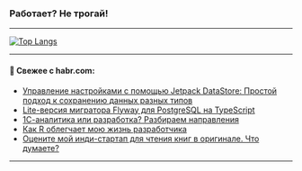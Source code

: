 ### Работает? Не трогай!

---
<!--
#### 🛠️ Technical stack:

![Java](https://img.shields.io/badge/Java-informational?logo=Oracle&style=flat&logoColor=white&color=FF4500)
![Kotlin](https://img.shields.io/badge/Kotlin-informational?logo=Kotlin&style=flat&logoColor=white&color=774D97)
![TS](https://img.shields.io/badge/TypeScript-informational?logo=typeScript&style=flat&logoColor=black&color=017acc)
![Python](https://img.shields.io/badge/Python-informational?logo=Python&style=flat&logoColor=black&color=ffdd54) <br>
![Spring](https://img.shields.io/badge/Spring-informational?logo=Spring&style=flat&logoColor=white&color=6DB33F) 
![SpringBoot](https://img.shields.io/badge/SpringBoot-informational?logo=SpringBoot&style=flat&logoColor=white&color=6DB33F)
![Nest](https://img.shields.io/badge/NestJS-informational?logo=NestJS&style=flat&logoColor=white&color=E0234E) 
![NodeJS](https://img.shields.io/badge/NodeJS-informational?logo=node.js&style=flat&logoColor=white&color=70A760)<br>
![PostgreSQL](https://img.shields.io/badge/PostgreSQL-informational?logo=PostgreSQL&style=flat&logoColor=white&color=DAA520)
![MongoDB](https://img.shields.io/badge/MongoDB-informational?logo=MongoDB&style=flat&logoColor=white&color=870000)
![Apache](https://img.shields.io/badge/Apache-informational?logo=apache&style=flat&logoColor=white&color=f74e28)

___ 
-->

<!--- #### 🛠️ : --->

[![Top Langs](https://github-readme-stats-82jvfl3w3-advtsettinggmailcoms-projects.vercel.app/api/top-langs/?username=zloylis&langs_count=10&hide_title=true&title_color=e6edf3&size_weight=0.5&count_weight=0.5&layout=compact&hide_progress=true&hide_border=true&theme=dracula)](https://github.com/zloylis)

<!---


####  :octocat:&nbsp;&nbsp; Статистика:

![GitHub stats](https://github-readme-stats-u2qms2cxw-advtsettinggmailcoms-projects.vercel.app/api?username=zloylis&show_icons=true&hide_border=true&theme=dracula&title_color=e6edf3&include_all_commits=true&count_private=true&hide_rank=false&hide_title=true&rank_icon=github)
-->
---

#### 💬 Свежее с habr.com:

<!-- BLOG-POST-LIST:START -->
- [Управление настройками с помощью Jetpack DataStore: Простой подход к сохранению данных разных типов](https://habr.com/ru/articles/874034/?utm_source=habrahabr&utm_medium=rss&utm_campaign=874034)
- [Lite-версия мигратора Flyway для PostgreSQL на TypeScript](https://habr.com/ru/articles/874028/?utm_source=habrahabr&utm_medium=rss&utm_campaign=874028)
- [1С-аналитика или разработка? Разбираем направления](https://habr.com/ru/companies/yandex_praktikum/articles/867650/?utm_source=habrahabr&utm_medium=rss&utm_campaign=867650)
- [Как R облегчает мою жизнь разработчика](https://habr.com/ru/companies/yandex/articles/873308/?utm_source=habrahabr&utm_medium=rss&utm_campaign=873308)
- [Оцените мой инди-стартап для чтения книг в оригинале. Что думаете?](https://habr.com/ru/articles/874002/?utm_source=habrahabr&utm_medium=rss&utm_campaign=874002)
<!-- BLOG-POST-LIST:END -->

---
